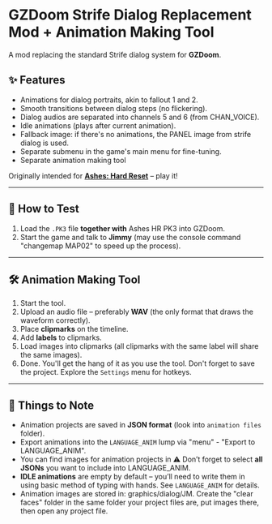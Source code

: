 # GZDoom Strife Dialog Replacement Mod + Animation Making Tool

A mod replacing the standard Strife dialog system for **GZDoom**.

## ✨ Features
- Animations for dialog portraits, akin to fallout 1 and 2. 
- Smooth transitions between dialog steps (no flickering).
- Dialog audios are separated into channels 5 and 6 (from CHAN_VOICE).
- Idle animations (plays after current animation).
- Fallback image: if there's no animations, the PANEL image from strife dialog is used.
- Separate submenu in the game's main menu for fine-tuning.
- Separate animation making tool  

Originally intended for [**Ashes: Hard Reset**](https://www.moddb.com/mods/ashes-2063) – play it!

---

## 🔹 How to Test
1. Load the `.PK3` file **together with** Ashes HR PK3 into GZDoom.  
2. Start the game and talk to **Jimmy** (may use the console command "changemap MAP02" to speed up the process).

---

## 🛠️ Animation Making Tool
1. Start the tool.  
2. Upload an audio file – preferably **WAV** (the only format that draws the waveform correctly).  
3. Place **clipmarks** on the timeline.  
4. Add **labels** to clipmarks.  
5. Load images into clipmarks (all clipmarks with the same label will share the same images).  
6. Done. You'll get the hang of it as you use the tool. Don't forget to save the project. Explore the `Settings` menu for hotkeys.  

---

## 📂 Things to Note
- Animation projects are saved in **JSON format** (look into `animation files` folder).  
- Export animations into the `LANGUAGE_ANIM` lump via "menu" - "Export to LANGUAGE_ANIM".
 - You can find images for animation projects in 
⚠️ Don’t forget to select **all JSONs** you want to include into LANGUAGE_ANIM.  
- **IDLE animations** are empty by default – you’ll need to write them in using basic method of typing with hands. See `LANGUAGE_ANIM` for details.
- Animation images are stored in: graphics/dialog/JM.
  Create the "clear faces" folder in the same folder your project files are, put images there, then open any project file.

